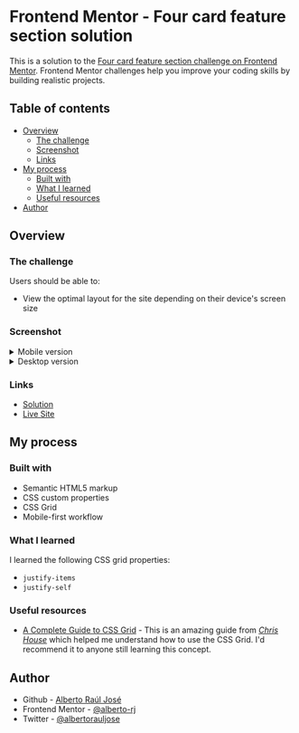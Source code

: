 # Frontend Mentor - Four card feature section solution

This is a solution to the [Four card feature section challenge on Frontend Mentor](https://www.frontendmentor.io/challenges/four-card-feature-section-weK1eFYK). Frontend Mentor challenges help you improve your coding skills by building realistic projects.

## Table of contents

- [Overview](#overview)
  - [The challenge](#the-challenge)
  - [Screenshot](#screenshot)
  - [Links](#links)
- [My process](#my-process)
  - [Built with](#built-with)
  - [What I learned](#what-i-learned)
  - [Useful resources](#useful-resources)
- [Author](#author)

## Overview

### The challenge

Users should be able to:

- View the optimal layout for the site depending on their device's screen size

### Screenshot

<details>
  <summary>Mobile version</summary>
  <img alt="Mobile version screenshot" src="screenshot/screenshot-mobile.png">
</details>

<details>
  <summary>Desktop version</summary>
  <img alt="Desktop version screenshot" src="screenshot/screenshot-desktop.png">
</details>

### Links

- [Solution](https://www.frontendmentor.io/solutions/animated-four-card-feature-section-using-css-grid-XZl0U6ockp)
- [Live Site](https://alberto-rj.github.io/four-card-feature-section/)

## My process

### Built with

- Semantic HTML5 markup
- CSS custom properties
- CSS Grid
- Mobile-first workflow

### What I learned

I learned the following CSS grid properties:

- `justify-items`
- `justify-self`

### Useful resources

- [A Complete Guide to CSS Grid](https://css-tricks.com/snippets/css/complete-guide-grid/) - This is an amazing guide from [*Chris House*](https://css-tricks.com/author/caiman/) which helped me understand how to use the CSS Grid. I'd recommend it to anyone still learning this concept.

## Author

- Github - [Alberto Raúl José](https://github.com/alberto-rj)
- Frontend Mentor - [@alberto-rj](https://www.frontendmentor.io/profile/alberto-rj)
- Twitter - [@albertorauljose](https://www.twitter.com/albertorauljose)

